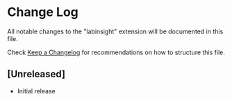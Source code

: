 # Change Log

All notable changes to the "labinsight" extension will be documented in this file.

Check [Keep a Changelog](http://keepachangelog.com/) for recommendations on how to structure this file.

## [Unreleased]

- Initial release